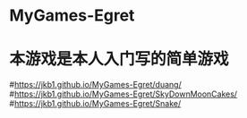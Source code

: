 # MyGames-Egret

# 本游戏是本人入门写的简单游戏

#https://jkb1.github.io/MyGames-Egret/duang/
#https://jkb1.github.io/MyGames-Egret/SkyDownMoonCakes/
#https://jkb1.github.io/MyGames-Egret/Snake/
